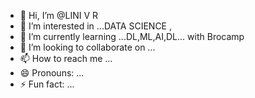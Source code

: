 - 👋 Hi, I’m @LINI V R
- 👀 I’m interested in ...DATA SCIENCE ,
- 🌱 I’m currently learning ...DL,ML,AI,DL... with Brocamp
- 💞️ I’m looking to collaborate on ...
- 📫 How to reach me ...
- 😄 Pronouns: ...
- ⚡ Fun fact: ...

<!---
LINIVR/LINIVR is a ✨ special ✨ repository because its `README.md` (this file) appears on your GitHub profile.
You can click the Preview link to take a look at your changes.
--->
